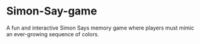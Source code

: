 # Simon-Say-game
A fun and interactive Simon Says memory game where players must mimic an ever-growing sequence of colors. 
